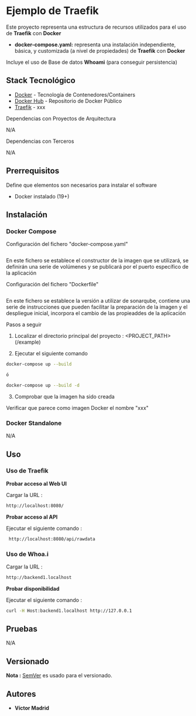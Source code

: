 # Ejemplo de Traefik

Este proyecto representa una estructura de recursos utilizados para el uso de **Traefik** con **Docker**

* **docker-compose.yaml:** representa una instalación independiente, básica, y customizada (a nivel de propiedades) de **Traefik** con **Docker**

Incluye el uso de Base de datos **Whoami** (para conseguir persistencia)





## Stack Tecnológico

* [Docker](https://www.docker.com/) - Tecnología de Contenedores/Containers
* [Docker Hub](https://hub.docker.com/) - Repositorio de Docker Público
* [Traefik](xxx) - xxx

Dependencias con Proyectos de Arquitectura

N/A

Dependencias con Terceros

N/A





## Prerrequisitos

Define que elementos son necesarios para instalar el software

* Docker instalado (19+)





## Instalación

### Docker Compose

Configuración del fichero "docker-compose.yaml"

```bash

```

En este fichero se establece el constructor de la imagen que se utilizará, se definirán una serie de volúmenes y se publicará por el puerto específico de la aplicación

Configuración del fichero "Dockerfile"

```bash

```

En este fichero se establece la versión a utilizar de sonarqube, contiene una serie de instrucciones que pueden facilitar la preparación de la imagen y el despliegue inicial, incorpora el cambio de las propieaddes de la aplicación

Pasos a seguir


1. Localizar el directorio principal del proyecto : <PROJECT_PATH> (/example)

2. Ejecutar el siguiente comando

```bash
docker-compose up --build

ó

docker-compose up --build -d
```

3. Comprobar que la imagen ha sido creada

Verificar que parece como imagen Docker el nombre "xxx"





### Docker Standalone

N/A





## Uso


### Uso de Traefik

**Probar acceso al Web UI**

Cargar la URL :

```bash
http://localhost:8080/
```

**Probar acceso al API**

Ejecutar el siguiente comando :

```bash
 http://localhost:8080/api/rawdata
```

### Uso de Whoa.i

Cargar la URL :

```bash
http://backend1.localhost
```

**Probar disponibilidad**

Ejecutar el siguiente comando :

```bash
curl -H Host:backend1.localhost http://127.0.0.1
```





## Pruebas

N/A





## Versionado

**Nota :** [SemVer](http://semver.org/) es usado para el versionado.





## Autores

* **Víctor Madrid**
